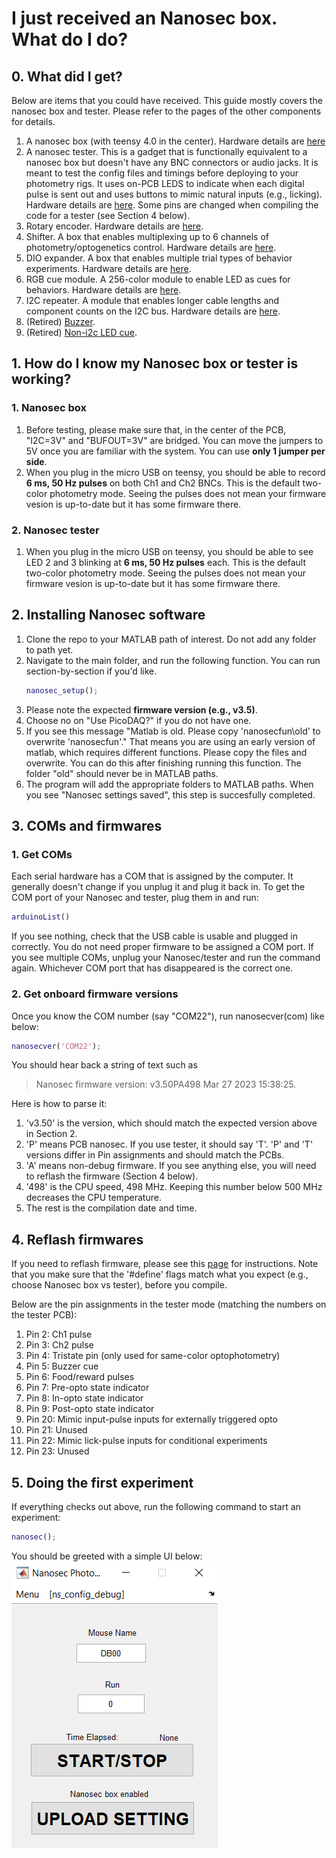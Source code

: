 # I just received an Nanosec box. What do I do?

## 0. What did I get?
Below are items that you could have received. This guide mostly covers the nanosec box and tester. Please refer to the pages of the other components for details.

  1. A nanosec box (with teensy 4.0 in the center). Hardware details are [here](https://github.com/xzhang03/NidaqGUI/tree/master/PCBs/Nanosec)
  2. A nanosec tester. This is a gadget that is functionally equivalent to a nanosec box but doesn't have any BNC connectors or audio jacks. It is meant to test the config files and timings before deploying to your photometry rigs. It uses on-PCB LEDS to indicate when each digital pulse is sent out and uses buttons to mimic natural inputs (e.g., licking). Hardware details are [here](https://github.com/xzhang03/TeensyTester). Some pins are changed when compiling the code for a tester (see Section 4 below).
  3. Rotary encoder. Hardware details are [here](https://github.com/xzhang03/NidaqGUI/tree/master/PCBs/Rotary%20Encoder).
  4. Shifter. A box that enables multiplexing up to 6 channels of photometry/optogenetics control. Hardware details are [here](https://github.com/xzhang03/NidaqGUI/tree/master/PCBs/Shifter).
  5. DIO expander. A box that enables multiple trial types of behavior experiments. Hardware details are [here](https://github.com/xzhang03/NidaqGUI/tree/master/PCBs/DIO%20expander).
  6. RGB cue module. A 256-color module to enable LED as cues for behaviors. Hardware details are [here](https://github.com/xzhang03/NidaqGUI/tree/master/PCBs/LED%20cue%20i2c).
  7. I2C repeater. A module that enables longer cable lengths and component counts on the I2C bus. Hardware details are [here](https://github.com/xzhang03/NidaqGUI/tree/master/PCBs/I2C%20repeater).
  8. (Retired) [Buzzer](https://github.com/xzhang03/NidaqGUI/tree/master/PCBs/Buzzer).
  9. (Retired) [Non-i2c LED cue](https://github.com/xzhang03/NidaqGUI/tree/master/PCBs/LED%20cue).
  
  
## 1. How do I know my Nanosec box or tester is working?
### 1. Nanosec box
  1. Before testing, please make sure that, in the center of the PCB, "I2C=3V" and "BUFOUT=3V" are bridged. You can move the jumpers to 5V once you are familiar with the system. You can use **only 1 jumper per side**.
  2. When you plug in the micro USB on teensy, you should be able to record **6 ms, 50 Hz pulses** on both Ch1 and Ch2 BNCs. This is the default two-color photometry mode. Seeing the pulses does not mean your firmware vesion is up-to-date but it has some firmware there.
### 2. Nanosec tester
  1. When you plug in the micro USB on teensy, you should be able to see LED 2 and 3 blinking at **6 ms, 50 Hz pulses** each. This is the default two-color photometry mode. Seeing the pulses does not mean your firmware vesion is up-to-date but it has some firmware there.
  
## 2. Installing Nanosec software
  1. Clone the repo to your MATLAB path of interest. Do not add any folder to path yet.
  2. Navigate to the main folder, and run the following function. You can run section-by-section if you'd like.
	  ```MATLAB
	  nanosec_setup();
	  ```
  3. Please note the expected **firmware version (e.g., v3.5)**.
  4. Choose no on "Use PicoDAQ?" if you do not have one.
  5. If you see this message "Matlab is old. Please copy 'nanosecfun\old' to overwrite 'nanosecfun'." That means you are using an early version of matlab, which requires different functions. Please copy the files and overwrite. You can do this after finishing running this function. The folder "old" should never be in MATLAB paths.
  6. The program will add the appropriate folders to MATLAB paths. When you see "Nanosec settings saved", this step is succesfully completed.
  
## 3. COMs and firmwares
### 1. Get COMs
Each serial hardware has a COM that is assigned by the computer. It generally doesn't change if you unplug it and plug it back in. To get the COM port of your Nanosec and tester, plug them in and run:
```MATLAB
arduinoList()
```
If you see nothing, check that the USB cable is usable and plugged in correctly. You do not need proper firmware to be assigned a COM port. If you see multiple COMs, unplug your Nanosec/tester and run the command again. Whichever COM port that has disappeared is the correct one.

### 2. Get onboard firmware versions
Once you know the COM number (say "COM22"), run nanosecver(com) like below:
```matlab
nanosecver('COM22');
```
You should hear back a string of text such as
 >Nanosec firmware version: v3.50PA498 Mar 27 2023 15:38:25.

Here is how to parse it:
  1. 'v3.50' is the version, which should match the expected version above in Section 2.
  2. 'P' means PCB nanosec. If you use tester, it should say 'T'. 'P' and 'T' versions differ in Pin assignments and should match the PCBs.
  3. 'A' means non-debug firmware. If you see anything else, you will need to reflash the firmware (Section 4 below).
  4. '498' is the CPU speed, 498 MHz. Keeping this number below 500 MHz decreases the CPU temperature.
  5. The rest is the compilation date and time.
  
## 4. Reflash firmwares
If you need to reflash firmware, please see this [page](https://github.com/xzhang03/NidaqGUI/tree/master/Arduino/nanosec) for instructions. Note that you make sure that the '#define' flags match what you expect (e.g., choose Nanosec box vs tester), before you compile.

Below are the pin assignments in the tester mode (matching the numbers on the tester PCB):
  1. Pin 2: Ch1 pulse
  2. Pin 3: Ch2 pulse
  3. Pin 4: Tristate pin (only used for same-color optophotometry)
  4. Pin 5: Buzzer cue
  5. Pin 6: Food/reward pulses
  6. Pin 7: Pre-opto state indicator
  7. Pin 8: In-opto state indicator
  8. Pin 9: Post-opto state indicator
  9. Pin 20: Mimic input-pulse inputs for externally triggered opto
  10. Pin 21: Unused
  11. Pin 22: Mimic lick-pulse inputs for conditional experiments
  12. Pin 23: Unused
  
## 5. Doing the first experiment
If everything checks out above, run the following command to start an experiment:
```MATLAB
nanosec();
```
You should be greeted with a simple UI below:
![UI](./maingui.png)



